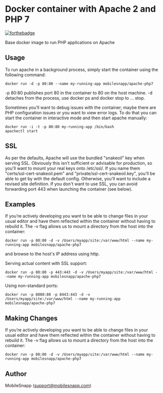# Docker container with Apache 2 and PHP 7

[![forthebadge](http://forthebadge.com/images/badges/built-by-developers.svg)](http://www.mobilesnapp.com)

Base docker image to run PHP applications on Apache

## Usage

To run apache in a background process, simply start the container using the following command:

    docker run -d -p 80:80 --name my-running-app mobilesnapp/apache-php7

-p 80:80 publishes port 80 in the container to 80 on the host machine.
-d detaches from the process, use docker ps and docker stop to … stop.

Sometimes you’ll want to debug issues with the container; maybe there are PHP configuration issues or you want to view error logs. To do that you can start the container in interactive mode and then start apache manually:

    docker run -i -t -p 80:80 my-running-app /bin/bash
    apachectl start

## SSL

As per the defaults, Apache will use the bundled "snakeoil" key when serving SSL. Obviously this isn't sufficient or advisable for production, so you'll want to mount your real keys onto /etc/ssl/. If you name them "certs/ssl-cert-snakeoil.pem" and "private/ssl-cert-snakeoil.key", you'll be able to get by with the default config. Otherwise, you'll want to include a revised site definition. If you don't want to use SSL, you can avoid forwarding port 443 when launching the container (see below).

## Examples

If you’re actively developing you want to be able to change files in your usual editor and have them reflected within the container without having to rebuild it. The -v flag allows us to mount a directory from the host into the container:

    docker run -p 80:80 -d -v /Users/myapp/site:/var/www/html --name my-running-app mobilesnapp/apache-php7

and browse to the host's IP address using http.

Serving actual content with SSL support: 

    docker run -p 80:80 -p 443:443 -d -v /Users/myapp/site:/var/www/html --name my-running-app mobilesnapp/apache-php7

Using non-standard ports: 

    docker run -p 8080:80 -p 8443:443 -d -v /Users/myapp/site:/var/www/html --name my-running-app mobilesnapp/apache-php7


## Making Changes

If you’re actively developing you want to be able to change files in your usual editor and have them reflected within the container without having to rebuild it. The -v flag allows us to mount a directory from the host into the container:

    docker run -p 80:80 -d -v /Users/myapp/site:/var/www/html --name my-running-app mobilesnapp/apache-php7

## Author

MobileSnapp (<support@mobilesnapp.com>)
